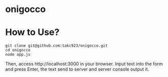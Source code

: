 onigocco
========

# How to Use?
```
git clone git@github.com:takc923/onigocco.git
cd onigocco
node app.js
```
 
Then, access http://localhost:3000 in your browser. Input text into the form and press Enter, the text send to server and server console output it.
